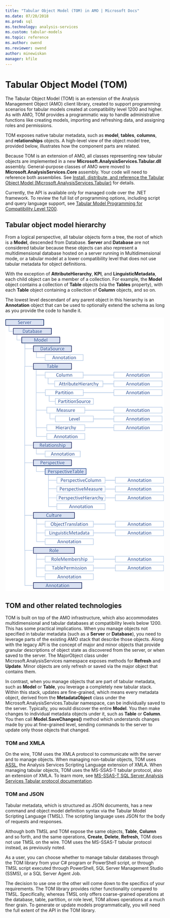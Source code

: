 ```yaml
---
title: "Tabular Object Model (TOM) in AMO | Microsoft Docs"
ms.date: 07/20/2018
ms.prod: sql
ms.technology: analysis-services
ms.custom: tabular-models
ms.topic: reference
ms.author: owend
ms.reviewer: owend
author: minewiskan
manager: kfile
---
```

# Tabular Object Model (TOM)

  The Tabular Object Model (TOM) is an extension of the Analysis Management Object (AMO) client library, created to support programming scenarios for tabular models created at compatibility level 1200 and higher. As with AMO, TOM provides a programmatic way to handle administrative functions like creating models, importing and refreshing data, and assigning roles and permissions.  
  
TOM exposes native tabular metadata, such as **model**, **tables**, **columns**, and **relationships** objects. A high-level view of the object model tree, provided below, illustrates how the component parts are related.  
  
 Because TOM is an extension of AMO, all classes representing new tabular objects are implemented in a new **Microsoft.AnalysisServices.Tabular.dll** assembly. General-purpose classes of AMO were moved to **Microsoft.AnalysisServices.Core** assembly. Your code will need to reference both assemblies.
 See [Install, distribute, and reference the Tabular Object Model &#40;Microsoft.AnalysisServices.Tabular&#41;](install-distribute-and-reference-the-tabular-object-model.md) for details.  
  
 Currently, the API is available only for managed code over the .NET framework. To review the full list of programming options, including script and query language support, see [Tabular Model Programming for Compatibility Level 1200](https://docs.microsoft.com/sql/analysis-services/tabular-model-programming-compatibility-level-1200/tabular-model-programming-for-compatibility-level-1200).  
  
## Tabular object model hierarchy

 From a logical perspective, all tabular objects form a tree, the root of which is a **Model**, descended from Database. **Server** and **Database** are not considered tabular because these objects can also represent a multidimensional database hosted on a server running in Multidimensional mode, or a tabular model at a lower compatibility level that does not use tabular metadata for object definitions. 
  
 With the exception of **AttributeHierarchy**, **KPI**, and **LinguisticMetadata**, each child object can be a member of a collection. For example, the **Model** object contains a collection of **Table** objects (via the **Tables** property), with each **Table** object containing a collection of **Column** objects, and so on.  
  
 The lowest level descendant of any parent object in this hierarchy is an **Annotation** object that can be used to optionally extend the schema as long as you provide the code to handle it.  
  
 ![object hierarchy diagram](media/ssastomobjectmodeldiagram.png "object hierarchy diagram")  
  
## TOM and other related technologies

TOM is built on top of the AMO infrastructure, which also accommodates multidimensional and tabular databases at compatibility levels below 1200. This has some practical implications. When you manage objects not specified in tabular metadata (such as a **Server** or **Database**), you need to leverage parts of the existing AMO stack that describe those objects. Along with the legacy API is the concept of major and minor objects that provide granular descriptions of object state as discovered from the server, or when saved to the server. The MajorObject class under Microsoft.AnalysisServices namespace exposes methods for **Refresh** and **Update**. Minor objects are only refresh or saved via the major object that contains them.

In contrast, when you manage objects that are part of tabular metadata, such as **Model** or **Table**, you leverage a completely new tabular stack. Within this stack, updates are fine-grained, which means every metadata object, derived from the **MetadataObject** class under the Microsoft.AnalysisServices.Tabular namespace, can be individually saved to the server. Typically, you would discover the entire **Model**. You then make changes to individual metadata objects under it, such as **Table** or **Column**. You then call **Model.SaveChanges()** method which understands changes made by you at fine-grained level, sending commands to the server to update only those objects that changed.

### TOM and XMLA

On the wire, TOM uses the XMLA protocol to communicate with the server and to manage objects. When managing non-tabular objects, TOM uses [ASSL](../assl/analysis-services-scripting-language-assl-for-xmla.md), the Analysis Services Scripting Language extension of XMLA. When managing tabular objects, TOM uses the MS-SSAS-T tabular protocol, also an extension of XMLA. To learn more, see [MS-SSAS-T SQL Server Analysis Services Tabular protocol documentation](https://msdn.microsoft.com/library/mt719260.aspx).

### TOM and JSON

Tabular metadata, which is structured as JSON documents, has a new command and object model definition syntax via the Tabular Model Scripting Language (TMSL). The scripting language uses JSON for the body of requests and responses.

Although both TMSL and TOM expose the same objects, **Table**, **Column** and so forth, and the same operations, **Create**, **Delete**, **Refresh**, TOM does not use TMSL on the wire. TOM uses the MS-SSAS-T tabular protocol instead, as previously noted.

As a user, you can choose whether to manage tabular databases through the TOM library from your C# program or PowerShell script, or through TMSL script executed through PowerShell, SQL Server Management Studio (SSMS), or a SQL Server Agent Job.

The decision to use one or the other will come down to the specifics of your requirements. The TOM library provides richer functionality compared to TMSL. Specifically, whereas TMSL only offers coarse-grained operations at the database, table, partition, or role level, TOM allows operations at a much finer grain. To generate or update models programmatically, you will need the full extent of the API in the TOM library.
  
  
